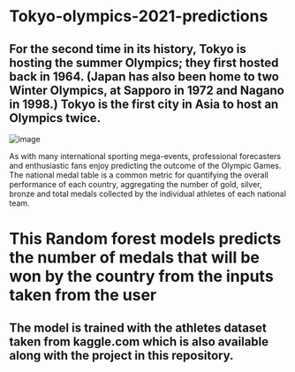 # Tokyo-olympics-2021-predictions


## For the second time in its history, Tokyo is hosting the summer Olympics; they first hosted back in 1964. (Japan has also been home to two Winter Olympics, at Sapporo in 1972 and Nagano in 1998.) Tokyo is the first city in Asia to host an Olympics twice.

![image](https://user-images.githubusercontent.com/83205064/127137592-f6270a7c-c788-4fba-a054-bdabe9ab77b1.png)


As with many international sporting mega-events, professional forecasters and enthusiastic fans enjoy predicting the outcome of the Olympic Games. The national medal table is a common metric for quantifying the overall performance of each country, aggregating the number of gold, silver, bronze and total medals collected by the individual athletes of each national team.

# This Random forest models predicts the number of medals that will be won by the country from the inputs taken from the user 

## The model is trained with the athletes dataset taken from kaggle.com which is also available along with the project in this repository.



